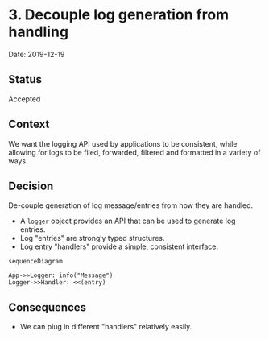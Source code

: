 # 3. Decouple log generation from handling

Date: 2019-12-19

## Status

Accepted

## Context

We want the logging API used by applications to be consistent, while allowing for logs to be filed, forwarded, filtered and formatted in a variety of ways.

## Decision

De-couple generation of log message/entries from how they are handled.

* A `logger` object provides an API that can be used to generate log entries.
* Log "entries" are strongly typed structures.
* Log entry "handlers" provide a simple, consistent interface.

```mermaid
sequenceDiagram

App->>Logger: info("Message")
Logger->>Handler: <<(entry)
```

## Consequences

* We can plug in different "handlers" relatively easily.
